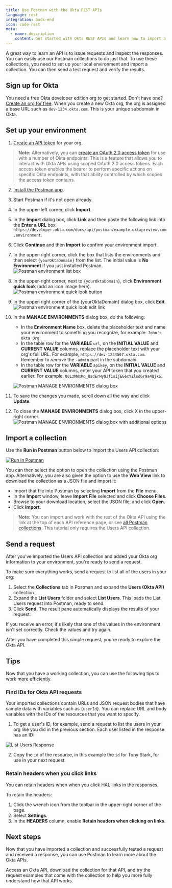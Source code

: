 ```yaml
---
title: Use Postman with the Okta REST APIs
language: rest
integration: back-end
icon: code-rest
meta:
  - name: description
    content: Get started with Okta REST APIs and learn how to import a collection and send requests in Postman.
---
```


A great way to learn an API is to issue requests and inspect the responses. You can easily use our Postman collections to do just that. To use these collections, you need to set up your local environment and import a collection. You can then send a test request and verify the results.

## Sign up for Okta

You need a free Okta developer edition org to get started. Don't have one? [Create an org for free](https://developer.okta.com/signup). When you create a new Okta org, the org is assigned a base URL such as `dev-1234.okta.com`. This is your unique subdomain in Okta.

## Set up your environment

1. [Create an API token](/docs/guides/create-an-api-token/) for your org.

  > **Note:** Alternatively, you can [create an OAuth 2.0 access token](/docs/guides/implement-oauth-for-okta/) for use with a number of Okta endpoints. This is a feature that allows you to interact with Okta APIs using scoped OAuth 2.0 access tokens. Each access token enables the bearer to perform specific actions on specific Okta endpoints, with that ability controlled by which scopes the access token contains.

2. [Install the Postman app](https://www.getpostman.com/apps).
3. Start Postman if it's not open already.
4. In the upper-left corner, click **Import**.
5. In the **Import** dialog box, click **Link** and then paste the following link into the **Enter a URL** box: `https://developer.okta.com/docs/api/postman/example.oktapreview.com.environment`.
6. Click **Continue** and then **Import** to confirm your environment import.
7. In the upper-right corner, click the box that lists the environments and then select `{yourOktaDomain}` from the list. The initial value is **No Environment** if you just installed Postman. ![Postman environment list box](/img/postman_environment_list.png "Displays an arrow pointing to the box in the upper-right corner of the window that contains environments for use with Postman")
8. In the upper-right corner, next to `{yourOktaDomain}`, click **Environment quick look** (add an icon image here). ![Postman environment quick look button](/img/postman_environment_quick_look.png "Displays an arrow pointing to the eye button in the upper-right corner of the Postman window")
9. In the upper-right corner of the {yourOktaDomain} dialog box, click **Edit**. 
![Postman environment quick look edit link](/img/postman_environment_quick_look_edit.png "Displays an arrow pointing to the edit link in the upper-right corner of the {yourOktaDomain} dialog box")
10. In the **MANAGE ENVIRONMENTS** dialog box, do the following:
    * In the **Environment Name** box, delete the placeholder text and name your environment to something you recognize, for example: `John's Okta Org`.
    * In the table row for the **VARIABLE** `url`, on the **INITIAL VALUE** and **CURRENT VALUE** columns, replace the placeholder text with your org's full URL. For example, `https://dev-1234567.okta.com`. Remember to _remove_ the `-admin` part in the subdomain.
    * In the table row for the **VARIABLE** `apikey`, on the **INITIAL VALUE** and **CURRENT VALUE** columns, enter your API token that you created earlier. For example, `00LzMWxMq_0sdErHy9Jf1sijEGexYZlsdGr9a4QjkS`.

    ![Postman MANAGE ENVIRONMENTS dialog box](/img/postman_manage_environments_dialog.png "Displays arrows that points to the Environment Name box and the url and apikey variables in the MANAGE ENVIRONMENTS dialog box")
11. To save the changes you made, scroll down all the way and click **Update**.
12. To close the **MANAGE ENVIRONMENTS** dialog box, click X in the upper-right corner.
![Postman MANAGE ENVIRONMENTS dialog box with additional options](/img/postman_closing_manage_environments_dialog.png "Displays an arrow pointing to the close button in the upper-right corner of the MANAGE ENVIRONMENTS dialog box")

<DomainAdminWarning />

## Import a collection

Use the **Run in Postman** button below to import the Users API collection:

[![Run in Postman](https://run.pstmn.io/button.svg)](https://app.getpostman.com/run-collection/1755573c5cf5fbf7968b)

You can then select the option to open the collection using the Postman app. Alternatively, you are also given the option to use the **Web View** link to download the collection as a JSON file and import it:

* Import that file into Postman by selecting **Import** from the **File** menu.
* In the **Import** window, leave **Import File** selected and click **Choose Files**.
* Browse to your download location, select the JSON file, and click **Open**.
* Click **Import**.

> **Note:** You can import and work with the rest of the Okta API using the link at the top of each API reference page,
or see [all Postman collections](/docs/reference/postman-collections/). This tutorial only requires the Users API collection.

## Send a request

After you've imported the Users API collection and added your Okta org information to your environment, you're ready to send a request.

To make sure everything works, send a request to list all of the users in your org:

1. Select the **Collections** tab in Postman and expand the **Users (Okta API)** collection.
1. Expand the **List Users** folder and select **List Users**. This loads the List Users request into Postman, ready to send.
1. Click **Send**. The result pane automatically displays the results of your request:

If you receive an error, it's likely that one of the values in the environment isn't set correctly. Check the values and try again.

After you have completed this simple request, you're ready to explore the Okta API.

## Tips

Now that you have a working collection, you can use the following tips to work more efficiently.

### Find IDs for Okta API requests

Your imported collections contain URLs and JSON request bodies that have sample data with variables such as `{userId}`. You can replace URL and body variables with the IDs of the resources that you want to specify.

1. To get a user's ID, for example, send a request to list the users in your org like you did in the previous section. Each user listed in the response has an ID:

  ![List Users Response](/img/postman_response2.png "Response example for a GET users request that highlights the ID in the response")

2. Copy the `id` of the resource, in this example the `id` for Tony Stark, for use in your next request.

### Retain headers when you click links

You can retain headers when when you click HAL links in the responses.

To retain the headers:

1. Click the wrench icon from the toolbar in the upper-right corner of the page.
1. Select **Settings**.
1. In the **HEADERS** column, enable **Retain headers when clicking on links**.

## Next steps

Now that you have imported a collection and successfully tested a request and received a response, you can use Postman to learn more about the Okta APIs.

Access an Okta API, download the collection for that API, and try the request examples that come with the collection to help you more fully understand how that API works.

